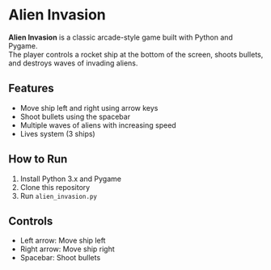 # Alien Invasion

**Alien Invasion** is a classic arcade-style game built with Python and Pygame.  
The player controls a rocket ship at the bottom of the screen, shoots bullets, and destroys waves of invading aliens.

## Features
- Move ship left and right using arrow keys
- Shoot bullets using the spacebar
- Multiple waves of aliens with increasing speed
- Lives system (3 ships)

## How to Run
1. Install Python 3.x and Pygame
2. Clone this repository
3. Run `alien_invasion.py`

## Controls
- Left arrow: Move ship left  
- Right arrow: Move ship right  
- Spacebar: Shoot bullets
